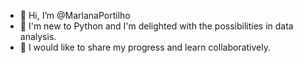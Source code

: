- 👋 Hi, I’m @MarlanaPortilho
- 👀 I'm new to Python and I'm delighted with the possibilities in data analysis.
- 🌱 I would like to share my progress and learn collaboratively.
  


